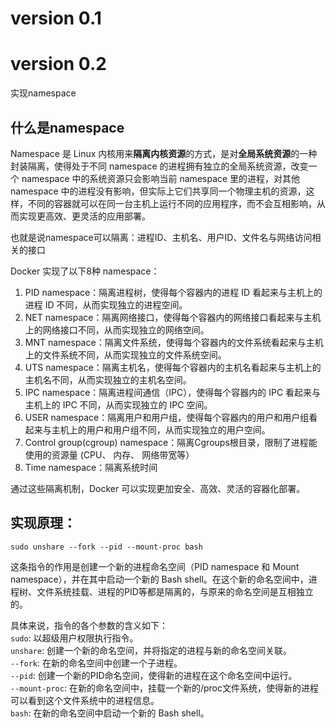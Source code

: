 # version 0.1

# version 0.2
实现namespace  

## 什么是namespace
Namespace 是 Linux 内核用来**隔离内核资源**的方式，是对**全局系统资源**的一种封装隔离，使得处于不同 namespace 的进程拥有独立的全局系统资源，改变一个 namespace 中的系统资源只会影响当前 namespace 里的进程，对其他 namespace 中的进程没有影响，但实际上它们共享同一个物理主机的资源，这样，不同的容器就可以在同一台主机上运行不同的应用程序，而不会互相影响，从而实现更高效、更灵活的应用部署。

也就是说namespace可以隔离：进程ID、主机名、用户ID、文件名与网络访问相关的接口

Docker 实现了以下8种 namespace：

1. PID namespace：隔离进程树，使得每个容器内的进程 ID 看起来与主机上的进程 ID 不同，从而实现独立的进程空间。
2. NET namespace：隔离网络接口，使得每个容器内的网络接口看起来与主机上的网络接口不同，从而实现独立的网络空间。
3. MNT namespace：隔离文件系统，使得每个容器内的文件系统看起来与主机上的文件系统不同，从而实现独立的文件系统空间。
4. UTS namespace：隔离主机名，使得每个容器内的主机名看起来与主机上的主机名不同，从而实现独立的主机名空间。
5. IPC namespace：隔离进程间通信（IPC），使得每个容器内的 IPC 看起来与主机上的 IPC 不同，从而实现独立的 IPC 空间。
6. USER namespace：隔离用户和用户组，使得每个容器内的用户和用户组看起来与主机上的用户和用户组不同，从而实现独立的用户空间。
7. Control group(cgroup) namespace：隔离Cgroups根目录，限制了进程能使用的资源量 (CPU、 内存、 网络带宽等）
8. Time namespace：隔离系统时间

通过这些隔离机制，Docker 可以实现更加安全、高效、灵活的容器化部署。

## 实现原理：
```shell
sudo unshare --fork --pid --mount-proc bash
```
这条指令的作用是创建一个新的进程命名空间（PID namespace 和 Mount namespace），并在其中启动一个新的 Bash shell。在这个新的命名空间中，进程树、文件系统挂载、进程的PID等都是隔离的，与原来的命名空间是互相独立的。

具体来说，指令的各个参数的含义如下：  
`sudo`: 以超级用户权限执行指令。  
`unshare`: 创建一个新的命名空间，并将指定的进程与新的命名空间关联。  
`--fork`: 在新的命名空间中创建一个子进程。  
`--pid`: 创建一个新的PID命名空间，使得新的进程在这个命名空间中运行。  
`--mount-proc`: 在新的命名空间中，挂载一个新的/proc文件系统，使得新的进程可以看到这个文件系统中的进程信息。  
`bash`: 在新的命名空间中启动一个新的 Bash shell。  